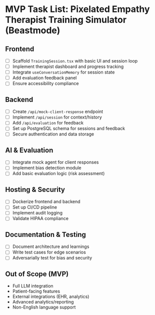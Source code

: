 # MVP Task List: Pixelated Empathy Therapist Training Simulator (Beastmode)

## Frontend
- [ ] Scaffold `TrainingSession.tsx` with basic UI and session loop
- [ ] Implement therapist dashboard and progress tracking
- [ ] Integrate `useConversationMemory` for session state
- [ ] Add evaluation feedback panel
- [ ] Ensure accessibility compliance

## Backend
- [ ] Create `/api/mock-client-response` endpoint
- [ ] Implement `/api/session` for context/history
- [ ] Add `/api/evaluation` for feedback
- [ ] Set up PostgreSQL schema for sessions and feedback
- [ ] Secure authentication and data storage

## AI & Evaluation
- [ ] Integrate mock agent for client responses
- [ ] Implement bias detection module
- [ ] Add basic evaluation logic (risk assessment)

## Hosting & Security
- [ ] Dockerize frontend and backend
- [ ] Set up CI/CD pipeline
- [ ] Implement audit logging
- [ ] Validate HIPAA compliance

## Documentation & Testing
- [ ] Document architecture and learnings
- [ ] Write test cases for edge scenarios
- [ ] Adversarially test for bias and security

## Out of Scope (MVP)
- Full LLM integration
- Patient-facing features
- External integrations (EHR, analytics)
- Advanced analytics/reporting
- Non-English language support
